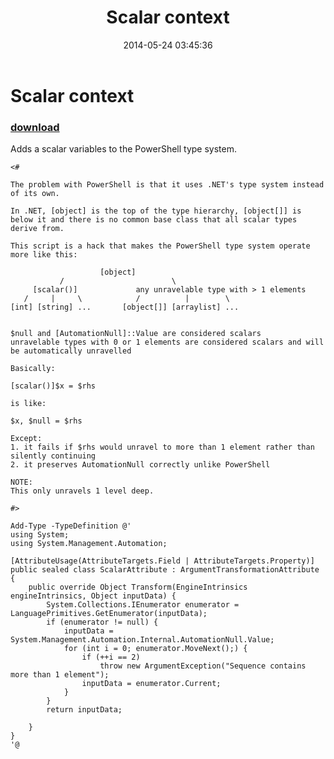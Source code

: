 ﻿---
pid:            5190
parent:         0
children:       
poster:         Public domain
title:          Scalar context
date:           2014-05-24 03:45:36
description:    Adds a scalar variables to the PowerShell type system.
format:         posh
---

# Scalar context

### [download](5190.ps1)  

Adds a scalar variables to the PowerShell type system.

```posh
<#

The problem with PowerShell is that it uses .NET's type system instead of its own.

In .NET, [object] is the top of the type hierarchy, [object[]] is below it and there is no common base class that all scalar types derive from.

This script is a hack that makes the PowerShell type system operate more like this:

                    [object]
           /                        \
     [scalar()]             any unravelable type with > 1 elements
   /     |     \            /          |        \
[int] [string] ...       [object[]] [arraylist] ...


$null and [AutomationNull]::Value are considered scalars
unravelable types with 0 or 1 elements are considered scalars and will be automatically unravelled

Basically:

[scalar()]$x = $rhs

is like:

$x, $null = $rhs

Except:
1. it fails if $rhs would unravel to more than 1 element rather than silently continuing
2. it preserves AutomationNull correctly unlike PowerShell

NOTE:
This only unravels 1 level deep.

#>

Add-Type -TypeDefinition @'
using System;
using System.Management.Automation;

[AttributeUsage(AttributeTargets.Field | AttributeTargets.Property)]
public sealed class ScalarAttribute : ArgumentTransformationAttribute {
	public override Object Transform(EngineIntrinsics engineIntrinsics, Object inputData) {
		System.Collections.IEnumerator enumerator = LanguagePrimitives.GetEnumerator(inputData);
		if (enumerator != null) {
			inputData = System.Management.Automation.Internal.AutomationNull.Value;
			for (int i = 0; enumerator.MoveNext();) {
				if (++i == 2)
					throw new ArgumentException("Sequence contains more than 1 element");
				inputData = enumerator.Current;
			}
		}
		return inputData;
		
	}
}
'@

```

